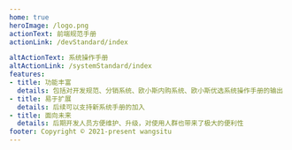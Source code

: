 ```yaml
---
home: true
heroImage: /logo.png
actionText: 前端规范手册
actionLink: /devStandard/index

altActionText: 系统操作手册
altActionLink: /systemStandard/index
features:
- title: 功能丰富
  details: 包括对开发规范、分销系统、欧小斯内购系统、欧小斯优选系统操作手册的输出
- title: 易于扩展
  details: 后续可以支持新系统手册的加入
- title: 面向未来
  details: 后期开发人员方便维护、升级，对使用人群也带来了极大的便利性
footer: Copyright © 2021-present wangsitu
---
```

<script setup>
import * as dd from 'dingtalk-jsapi'
// if(dd.env.platform == 'notInDingTalk'){
//   location.href="/error.html"
//   alert("请登录钉钉后打开")
// }
</script>